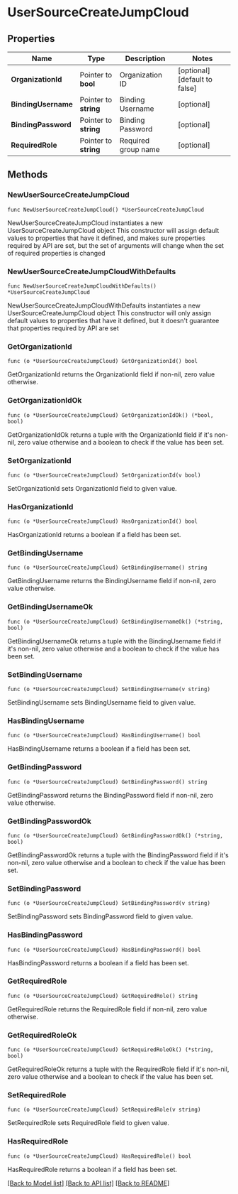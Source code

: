 # UserSourceCreateJumpCloud

## Properties

Name | Type | Description | Notes
------------ | ------------- | ------------- | -------------
**OrganizationId** | Pointer to **bool** | Organization ID | [optional] [default to false]
**BindingUsername** | Pointer to **string** | Binding Username | [optional] 
**BindingPassword** | Pointer to **string** | Binding Password | [optional] 
**RequiredRole** | Pointer to **string** | Required group name | [optional] 

## Methods

### NewUserSourceCreateJumpCloud

`func NewUserSourceCreateJumpCloud() *UserSourceCreateJumpCloud`

NewUserSourceCreateJumpCloud instantiates a new UserSourceCreateJumpCloud object
This constructor will assign default values to properties that have it defined,
and makes sure properties required by API are set, but the set of arguments
will change when the set of required properties is changed

### NewUserSourceCreateJumpCloudWithDefaults

`func NewUserSourceCreateJumpCloudWithDefaults() *UserSourceCreateJumpCloud`

NewUserSourceCreateJumpCloudWithDefaults instantiates a new UserSourceCreateJumpCloud object
This constructor will only assign default values to properties that have it defined,
but it doesn't guarantee that properties required by API are set

### GetOrganizationId

`func (o *UserSourceCreateJumpCloud) GetOrganizationId() bool`

GetOrganizationId returns the OrganizationId field if non-nil, zero value otherwise.

### GetOrganizationIdOk

`func (o *UserSourceCreateJumpCloud) GetOrganizationIdOk() (*bool, bool)`

GetOrganizationIdOk returns a tuple with the OrganizationId field if it's non-nil, zero value otherwise
and a boolean to check if the value has been set.

### SetOrganizationId

`func (o *UserSourceCreateJumpCloud) SetOrganizationId(v bool)`

SetOrganizationId sets OrganizationId field to given value.

### HasOrganizationId

`func (o *UserSourceCreateJumpCloud) HasOrganizationId() bool`

HasOrganizationId returns a boolean if a field has been set.

### GetBindingUsername

`func (o *UserSourceCreateJumpCloud) GetBindingUsername() string`

GetBindingUsername returns the BindingUsername field if non-nil, zero value otherwise.

### GetBindingUsernameOk

`func (o *UserSourceCreateJumpCloud) GetBindingUsernameOk() (*string, bool)`

GetBindingUsernameOk returns a tuple with the BindingUsername field if it's non-nil, zero value otherwise
and a boolean to check if the value has been set.

### SetBindingUsername

`func (o *UserSourceCreateJumpCloud) SetBindingUsername(v string)`

SetBindingUsername sets BindingUsername field to given value.

### HasBindingUsername

`func (o *UserSourceCreateJumpCloud) HasBindingUsername() bool`

HasBindingUsername returns a boolean if a field has been set.

### GetBindingPassword

`func (o *UserSourceCreateJumpCloud) GetBindingPassword() string`

GetBindingPassword returns the BindingPassword field if non-nil, zero value otherwise.

### GetBindingPasswordOk

`func (o *UserSourceCreateJumpCloud) GetBindingPasswordOk() (*string, bool)`

GetBindingPasswordOk returns a tuple with the BindingPassword field if it's non-nil, zero value otherwise
and a boolean to check if the value has been set.

### SetBindingPassword

`func (o *UserSourceCreateJumpCloud) SetBindingPassword(v string)`

SetBindingPassword sets BindingPassword field to given value.

### HasBindingPassword

`func (o *UserSourceCreateJumpCloud) HasBindingPassword() bool`

HasBindingPassword returns a boolean if a field has been set.

### GetRequiredRole

`func (o *UserSourceCreateJumpCloud) GetRequiredRole() string`

GetRequiredRole returns the RequiredRole field if non-nil, zero value otherwise.

### GetRequiredRoleOk

`func (o *UserSourceCreateJumpCloud) GetRequiredRoleOk() (*string, bool)`

GetRequiredRoleOk returns a tuple with the RequiredRole field if it's non-nil, zero value otherwise
and a boolean to check if the value has been set.

### SetRequiredRole

`func (o *UserSourceCreateJumpCloud) SetRequiredRole(v string)`

SetRequiredRole sets RequiredRole field to given value.

### HasRequiredRole

`func (o *UserSourceCreateJumpCloud) HasRequiredRole() bool`

HasRequiredRole returns a boolean if a field has been set.


[[Back to Model list]](../README.md#documentation-for-models) [[Back to API list]](../README.md#documentation-for-api-endpoints) [[Back to README]](../README.md)


